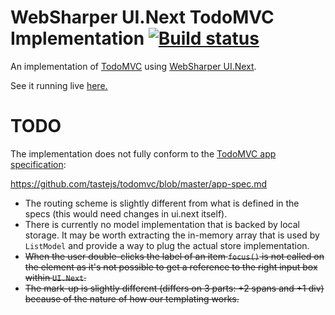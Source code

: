# WebSharper UI.Next TodoMVC Implementation [![Build status](https://ci.appveyor.com/api/projects/status/ynxnd31tj4iesm9o?svg=true)](https://ci.appveyor.com/project/IntelliFactory/samples-todomvc)

An implementation of [TodoMVC](https://www.todomvc.com/) using [WebSharper UI.Next](https://intellifactory.github.io/websharper.ui.next).

See it running live [here.](http://websharper-samples.github.io/TodoMVC/)

# TODO

The implementation does not fully conform to the [TodoMVC app specification](https://github.com/tastejs/todomvc/blob/master/app-spec.md):

https://github.com/tastejs/todomvc/blob/master/app-spec.md

* The routing scheme is slightly different from what is defined in the specs (this would need changes in ui.next itself).
* There is currently no model implementation that is backed by local storage. It may be worth extracting the in-memory array that is used by `ListModel` and provide a way to plug the actual store implementation.
* ~~When the user double-clicks the label of an item `focus()` is not called on the element as it's not possible to get a reference to the right input box within `UI.Next`.~~
* ~~The mark-up is slightly different (differs on 3 parts: +2 spans and +1 div) because of the nature of how our templating works.~~
